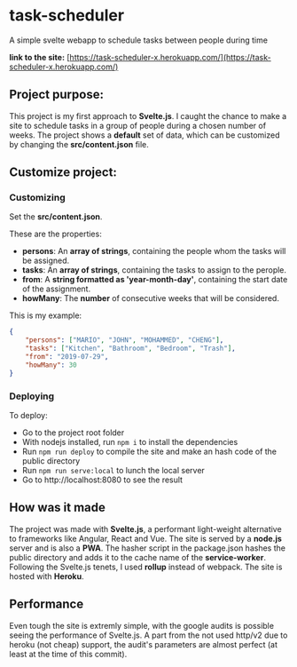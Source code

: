 # task-scheduler
A simple svelte webapp to schedule tasks between people during time

__link to the site:__ [https://task-scheduler-x.herokuapp.com/](https://task-scheduler-x.herokuapp.com/)

## Project purpose:

This project is my first approach to **Svelte.js**. I caught the chance to make a site to schedule tasks in a group of people during a chosen number of weeks. The project shows a **default** set of data, which can be customized by changing the **src/content.json** file.

## Customize project:

### Customizing

Set the **src/content.json**.

These are the properties:
* __persons__: An **array of strings**, containing the people whom the tasks will be assigned.
* __tasks__: An **array of strings**, containing the tasks to assign to the perople.
* __from__: A **string formatted as 'year-month-day'**, containing the start date of the assignment.
* __howMany__: The **number** of consecutive weeks that will be considered.

This is my example:

```json
{
    "persons": ["MARIO", "JOHN", "MOHAMMED", "CHENG"],
    "tasks": ["Kitchen", "Bathroom", "Bedroom", "Trash"],
    "from": "2019-07-29",
    "howMany": 30
}
```
### Deploying

To deploy:

* Go to the project root folder
* With nodejs installed, run `npm i` to install the dependencies
* Run `npm run deploy` to compile the site and make an hash code of the public directory
* Run `npm run serve:local` to lunch the local server
* Go to http://localhost:8080 to see the result

## How was it made

The project was made with **Svelte.js**, a performant light-weight alternative to frameworks like Angular, React and Vue. The site is served by a **node.js** server and is also a **PWA**. The hasher script in the package.json hashes the public directory and adds it to the cache name of the **service-worker**. Following the Svelte.js tenets, I used **rollup** instead of webpack. The site is hosted with **Heroku**.

## Performance

Even tough the site is extremly simple, with the google audits is possible seeing the performance of Svelte.js. A part from the not used http/v2 due to heroku (not cheap) support, the audit's parameters are almost perfect (at least at the time of this commit).
